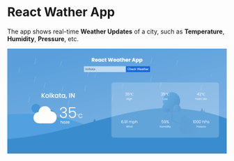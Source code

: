# React Wather App

The app shows real-time **Weather Updates** of a city, such as **Temperature**, **Humidity**, **Pressure**, etc. 

![Alt text](./app%20banner.png?raw=true "React Weather App Preview")
